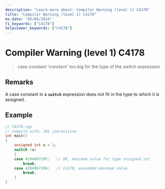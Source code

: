 ```yaml
---
description: "Learn more about: Compiler Warning (level 1) C4178"
title: "Compiler Warning (level 1) C4178"
ms.date: "03/06/2024"
f1_keywords: ["C4178"]
helpviewer_keywords: ["C4178"]
---
```

# Compiler Warning (level 1) C4178

> case constant 'constant' too big for the type of the switch expression

## Remarks

A case constant in a **`switch`** expression does not fit in the type to which it is assigned.

## Example

```cpp
// C4178.cpp
// compile with: /W1 /permissive
int main()
{
    unsigned int u = 1;
    switch (u)
    {
    case 4294967295:   // OK, maximum value for type unsigned int
        break;
    case 4294967296:   // C4178, exceeded maximum value
        break;
    }
}
```
